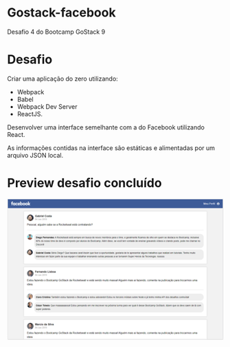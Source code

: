 # Gostack-facebook
Desafio 4 do Bootcamp GoStack 9

# Desafio
Criar uma aplicação do zero utilizando:
- Webpack
- Babel
- Webpack Dev Server
- ReactJS.

Desenvolver uma interface semelhante com a do Facebook utilizando React.

As informações contidas na interface são estáticas e alimentadas por um arquivo JSON local.

# Preview desafio concluído

<img src="https://github.com/gcdesigner/gostack-facebook/blob/master/src/assets/print-desafio4-layout.png">
